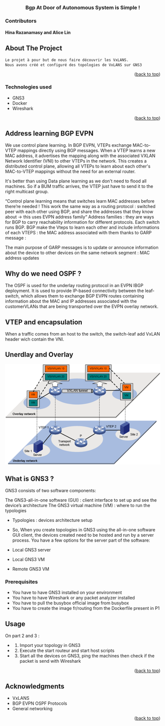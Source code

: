 <!-- Improved compatibility of back to top link: See: https://github.com/othneildrew/Best-README-Template/pull/73 -->
<a name="readme-top"></a>


<!-- PROJECT LOGO -->
<br />
<div align="center">

<h3 align="center">Bgp At Door of Autonomous System is Simple !</h3>

  <p align="center">
  </p>
</div>

### Contributors
#### Hina Razanamasy and Alice Lin


<!-- ABOUT THE PROJECT -->
## About The Project
   	Le projet à pour but de nous faire découvrir les VxLANS.
	Nous avons créé et configuré des topologies de VxLANS sur GNS3 
<p align="right">(<a href="#readme-top">back to top</a>)</p>



### Technologies used

* GNS3
* Docker
* Wireshark


<p align="right">(<a href="#readme-top">back to top</a>)</p>



<!-- GETTING STARTED -->
## Address learning BGP EVPN
We use control plane learning.
In BGP EVPN, VTEPs exchange MAC-to-VTEP mappings directly using BGP messages. When a VTEP learns a new MAC address, it advertises the mapping along with the associated VXLAN Network Identifier (VNI) to other VTEPs in the network. This creates a distributed control plane, allowing all VTEPs to learn about each other's MAC-to-VTEP mappings without the need for an external router.

It's better than using Data plane learning as we don't need to flood all machines. So if a BUM traffic arrives, the VTEP just have to send it to the right multicast group.

“Control plane learning means that switches learn MAC addresses before there’re needed !
This work the same way as a routing protocol : switched peer with each other using BGP, and share the addresses that they know about → this uses EVPN address family“
Address families : they are ways for BGP to carry reachability information for different protocols.
Each switch runs BGP.
BGP make the Vteps to learn each other and include informations of each VTEPS : the MAC address associated with them thanks to GARP message : 

The main purpose of GARP messages is to update or announce information about the device to other devices on the same network segment : MAC address updates

## Why do we need OSPF ? 
The OSPF is used for the underlay routing protocol in an EVPN IBGP deployment. It is used to provide IP-based connectivity between the leaf-switch, which allows them to exchange BGP EVPN routes containing information about the MAC and IP addresses associated with the customerVLANs that are being transported over the EVPN overlay network.

## VTEP and encapsulation
When a traffic comes from an host to the switch, the switch-leaf add VxLAN header wich contain the VNI.

## Unerdlay and Overlay 
<img src="images/lays.png" alt="Lays" >

## What is GNS3 ? 
GNS3 consists of two software components:

The GNS3-all-in-one software (GUI) : client interface to set up and see the device’s architecture
The GNS3 virtual machine (VM) : where to run the typologies

- Typologies : devices architecture setup

- So, When you create topologies in GNS3 using the all-in-one software GUI client, the devices created need to be hosted and run by a server process. You have a few options for the server part of the software:

- Local GNS3 server
- Local GNS3 VM
- Remote GNS3 VM


### Prerequisites

- You have to have GNS3 installed on your environment
- You have to have Wireshark or any packet analyzer installed
- You have to pull the busybox official image from busybox
- You have to create the image fr/routing from the Dockerfile present in P1

<!-- USAGE EXAMPLES -->
## Usage

On part 2 and 3 : 

- 1) Import your topology in GNS3
- 2) Execute the start routeur and start host scripts
- 3) Start all the devices on GNS3, ping the machines then check if the packet is send with Wireshark

<p align="right">(<a href="#readme-top">back to top</a>)</p>


<!-- ACKNOWLEDGMENTS -->
## Acknowledgments

* []() VxLANS
* []() BGP EVPN OSPF Protocols
* []() General networking

<p align="right">(<a href="#readme-top">back to top</a>)</p>

